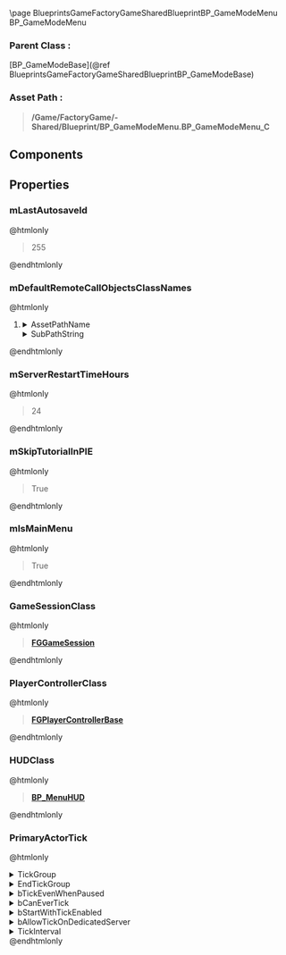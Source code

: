 \page BlueprintsGameFactoryGameSharedBlueprintBP_GameModeMenu BP_GameModeMenu
### Parent Class :
[BP_GameModeBase](@ref BlueprintsGameFactoryGameSharedBlueprintBP_GameModeBase)
### Asset Path :
<b><blockquote>/Game/FactoryGame/-Shared/Blueprint/BP_GameModeMenu.BP_GameModeMenu_C</blockquote></b>
## Components

## Properties

### mLastAutosaveId
@htmlonly
<blockquote>255</blockquote>
@endhtmlonly

### mDefaultRemoteCallObjectsClassNames
@htmlonly
<ol>
<li>
<details>
 <summary>AssetPathName</summary>
<b><a href="_blueprints_game_factory_game_character_player_b_p__remote_call_object.html"><blockquote>BP_RemoteCallObject</blockquote></a></b>
</details>
<details>
 <summary>SubPathString</summary>
<blockquote></blockquote>
</details>
</li>
</ol>
@endhtmlonly

### mServerRestartTimeHours
@htmlonly
<blockquote>24</blockquote>
@endhtmlonly

### mSkipTutorialInPIE
@htmlonly
<blockquote>True</blockquote>
@endhtmlonly

### mIsMainMenu
@htmlonly
<blockquote>True</blockquote>
@endhtmlonly

### GameSessionClass
@htmlonly
<b><a href="_class_script_f_g_game_session.html"><blockquote>FGGameSession</blockquote></a></b>
@endhtmlonly

### PlayerControllerClass
@htmlonly
<b><a href="_class_script_f_g_player_controller_base.html"><blockquote>FGPlayerControllerBase</blockquote></a></b>
@endhtmlonly

### HUDClass
@htmlonly
<b><a href="_blueprints_game_factory_game-shared_blueprint_b_p__menu_h_u_d.html"><blockquote>BP_MenuHUD</blockquote></a></b>
@endhtmlonly

### PrimaryActorTick
@htmlonly
<details>
 <summary>TickGroup</summary>
<blockquote>0</blockquote>
</details>
<details>
 <summary>EndTickGroup</summary>
<blockquote>0</blockquote>
</details>
<details>
 <summary>bTickEvenWhenPaused</summary>
<blockquote>False</blockquote>
</details>
<details>
 <summary>bCanEverTick</summary>
<blockquote>False</blockquote>
</details>
<details>
 <summary>bStartWithTickEnabled</summary>
<blockquote>True</blockquote>
</details>
<details>
 <summary>bAllowTickOnDedicatedServer</summary>
<blockquote>True</blockquote>
</details>
<details>
 <summary>TickInterval</summary>
<blockquote>0</blockquote>
</details>
@endhtmlonly

